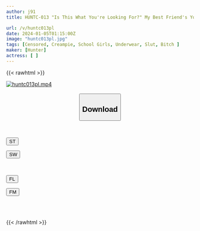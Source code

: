 ```yaml
---
author: j91
title: HUNTC-013 "Is This What You're Looking For?" My Best Friend's Younger Sister Who Hides My Smartphone In Her Skirt Is A Super Devil! My Best Friend's Younger Sister Grins At Me While I'm Panicking After Losing My Smartphone

url: /v/huntc013pl
date: 2024-01-05T01:15:00Z
image: "huntc013pl.jpg"
tags: [Censored, Creampie, School Girls, Underwear, Slut, Bitch	]
maker: [Hunter]
actress: [ ]
---
```



{{< rawhtml >}}

<div class="video" data-videoid="1dmaeaZdPQheWa2">
    <a href="javascript:;">
        <img src="/v/huntc013pl/huntc013pl.jpg" width="WIDTH" height="HEIGHT" alt="huntc013pl.mp4" loading="lazy">
    </a>
</div>

<script type="text/javascript" src="https://j91.asia/asset/on-demand-st.js"></script>

<br>
  <link rel="stylesheet" href="https://j91.asia/asset/bs5.css">
  
  <center>
  <button class="btn btn-primary" type="button" data-bs-toggle="collapse" data-bs-target=".multi-collapse" aria-expanded="false" aria-controls="multiCollapseExample1 multiCollapseExample2"><h2>Download</h2></button></center>
</p>
<div class="row">
  <div class="col">
    <div class="collapse multi-collapse" id="multiCollapseExample1">
      <div class="card card-body">
	      	      <br>
<div class="buttons">  
<p><a href="https://streamtape.to/v/1dmaeaZdPQheWa2" target="_blank"><button class="btn-hover color-3"><i class="fa fa-download"></i> ST</button></a></p>
<p><a href="https://flaswish.com/npz4igeeqitf" target="_blank"><button class="btn-hover color-2"><i class="fa fa-download"></i> SW</button></a></p></div>
    </div>
  </div>
</div>
  <div class="col">
    <div class="collapse multi-collapse" id="multiCollapseExample2">
      <div class="card card-body">
	      <br>
<div class="buttons">
<p><a href="javascript:;" target="_blank"><button class="btn-hover color-9"><i class="fa fa-download"></i> FL</button></a></p>
<p><a href="javascript:;" target="_blank"><button class="btn-hover color-8"><i class="fa fa-download"></i> FM</button></a></p></div>
<br><br>
      </div>
    </div>
  </div>
</div>

{{< /rawhtml >}}